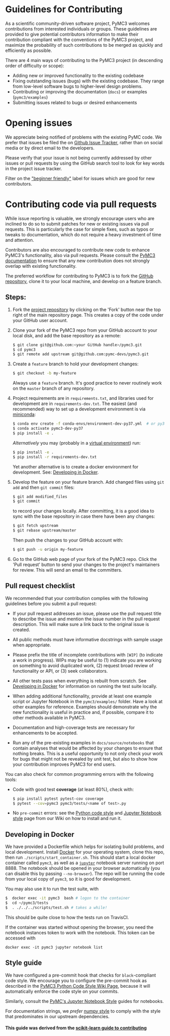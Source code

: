 # Guidelines for Contributing

As a scientific community-driven software project, PyMC3 welcomes contributions from interested individuals or groups. These guidelines are provided to give potential contributors information to make their contribution compliant with the conventions of the PyMC3 project, and maximize the probability of such contributions to be merged as quickly and efficiently as possible.

There are 4 main ways of contributing to the PyMC3 project (in descending order of difficulty or scope):

* Adding new or improved functionality to the existing codebase
* Fixing outstanding issues (bugs) with the existing codebase. They range from low-level software bugs to higher-level design problems.
* Contributing or improving the documentation (`docs`) or examples (`pymc3/examples`)
* Submitting issues related to bugs or desired enhancements

# Opening issues

We appreciate being notified of problems with the existing PyMC code. We prefer that issues be filed the on [Github Issue Tracker](https://github.com/pymc-devs/pymc3/issues), rather than on social media or by direct email to the developers.

Please verify that your issue is not being currently addressed by other issues or pull requests by using the GitHub search tool to look for key words in the project issue tracker.

Filter on the ["beginner friendly"](https://github.com/pymc-devs/pymc3/issues?q=is%3Aopen+is%3Aissue+label%3A%22beginner+friendly%22) label for issues which are good for new contributors.

# Contributing code via pull requests

While issue reporting is valuable, we strongly encourage users who are inclined to do so to submit patches for new or existing issues via pull requests. This is particularly the case for simple fixes, such as typos or tweaks to documentation, which do not require a heavy investment of time and attention.

Contributors are also encouraged to contribute new code to enhance PyMC3's functionality, also via pull requests. Please consult the [PyMC3 documentation](https://pymc-devs.github.io/pymc3/) to ensure that any new contribution does not strongly overlap with existing functionality.

The preferred workflow for contributing to PyMC3 is to fork the [GitHub repository](https://github.com/pymc-devs/pymc3/), clone it to your local machine, and develop on a feature branch.

## Steps:

1. Fork the [project repository](https://github.com/pymc-devs/pymc3/) by clicking on the 'Fork' button near the top right of the main repository page. This creates a copy of the code under your GitHub user account.

2. Clone your fork of the PyMC3 repo from your GitHub account to your local disk, and add the base repository as a remote:

   ```bash
   $ git clone git@github.com:<your GitHub handle>/pymc3.git
   $ cd pymc3
   $ git remote add upstream git@github.com:pymc-devs/pymc3.git
   ```

3. Create a ``feature`` branch to hold your development changes:

   ```bash
   $ git checkout -b my-feature
   ```

   Always use a ``feature`` branch. It's good practice to never routinely work on the ``master`` branch of any repository.

4. Project requirements are in ``requirements.txt``, and libraries used for development are in ``requirements-dev.txt``. The easiest (and recommended) way to set up a development environment is via [miniconda](https://docs.conda.io/en/latest/miniconda.html):

   ```bash
   $ conda env create -f conda-envs/environment-dev-py37.yml  # or py38 or py39
   $ conda activate pymc3-dev-py37
   $ pip install -e .
   ```

   _Alternatively_ you may (probably in a [virtual environment](https://docs.python-guide.org/dev/virtualenvs/)) run:

   ```bash
   $ pip install -e .
   $ pip install -r requirements-dev.txt
   ```

   Yet another alternative is to create a docker environment for development. See: [Developing in Docker](#Developing-in-Docker).

5. Develop the feature on your feature branch. Add changed files using ``git add`` and then ``git commit`` files:

   ```bash
   $ git add modified_files
   $ git commit
   ```

   to record your changes locally.
   After committing, it is a good idea to sync with the base repository in case there have been any changes:
   ```bash
   $ git fetch upstream
   $ git rebase upstream/master
   ```

   Then push the changes to your GitHub account with:

   ```bash
   $ git push -u origin my-feature
   ```

6. Go to the GitHub web page of your fork of the PyMC3 repo. Click the 'Pull request' button to send your changes to the project's maintainers for review. This will send an email to the committers.

## Pull request checklist

We recommended that your contribution complies with the following guidelines before you submit a pull request:

*  If your pull request addresses an issue, please use the pull request title to describe the issue and mention the issue number in the pull request description. This will make sure a link back to the original issue is created.

*  All public methods must have informative docstrings with sample usage when appropriate.

*  Please prefix the title of incomplete contributions with `[WIP]` (to indicate a work in progress). WIPs may be useful to (1) indicate you are working on something to avoid duplicated work, (2) request broad review of functionality or API, or (3) seek collaborators.

*  All other tests pass when everything is rebuilt from scratch.  See
[Developing in Docker](#Developing-in-Docker) for information on running the test suite locally.

*  When adding additional functionality, provide at least one example script or Jupyter Notebook in the ``pymc3/examples/`` folder. Have a look at other examples for reference. Examples should demonstrate why the new functionality is useful in practice and, if possible, compare it to other methods available in PyMC3.

* Documentation and high-coverage tests are necessary for enhancements to be accepted.

* Run any of the pre-existing examples in ``docs/source/notebooks`` that contain analyses that would be affected by your changes to ensure that nothing breaks. This is a useful opportunity to not only check your work for bugs that might not be revealed by unit test, but also to show how your contribution improves PyMC3 for end users.

You can also check for common programming errors with the following
tools:

* Code with good test **coverage** (at least 80%), check with:

  ```bash
  $ pip install pytest pytest-cov coverage
  $ pytest --cov=pymc3 pymc3/tests/<name of test>.py
  ```

* No `pre-commit` errors: see the [Python code style](https://github.com/pymc-devs/pymc3/wiki/PyMC3-Python-Code-Style) and [Jupyter Notebook style](https://github.com/pymc-devs/pymc3/wiki/PyMC3-Jupyter-Notebook-Style-Guide) page from our Wiki on how to install and run it.

## Developing in Docker

We have provided a Dockerfile which helps for isolating build problems, and local development.
Install [Docker](https://www.docker.com/) for your operating system, clone this repo, then
run `./scripts/start_container.sh`. This should start a local docker container called `pymc3`,
as well as a [`jupyter`](http://jupyter.org/) notebook server running on port 8888. The
notebook should be opened in your browser automatically (you can disable this by passing
`--no-browser`). The repo will be running the code from your local copy of `pymc3`,
so it is good for development.

You may also use it to run the test suite, with

```bash
$  docker exec -it pymc3  bash # logon to the container
$  cd ~/pymc3/tests
$  . ./../../scripts/test.sh # takes a while!
```

This should be quite close to how the tests run on TravisCI.

If the container was started without opening the browser, you
need the notebook instances token to work with the notebook. This token can be
accessed with

```
docker exec -it pymc3 jupyter notebook list
```

## Style guide

We have configured a pre-commit hook that checks for `black`-compliant code style.
We encourage you to configure the pre-commit hook as described in the [PyMC3 Python Code Style Wiki Page](https://github.com/pymc-devs/pymc3/wiki/PyMC3-Python-Code-Style), because it will automatically enforce the code style on your commits.

Similarly, consult the [PyMC's Jupyter Notebook Style](https://github.com/pymc-devs/pymc3/wiki/PyMC3-Jupyter-Notebook-Style-Guide) guides for notebooks.

For documentation strings, we *prefer* [numpy style](https://numpydoc.readthedocs.io/en/latest/format.html) to comply with the style that predominates in our upstream dependencies.

#### This guide was derived from the [scikit-learn guide to contributing](https://github.com/scikit-learn/scikit-learn/blob/master/CONTRIBUTING.md)
